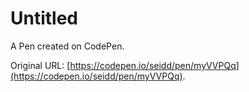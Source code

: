 # Untitled

A Pen created on CodePen.

Original URL: [https://codepen.io/seidd/pen/myVVPQq](https://codepen.io/seidd/pen/myVVPQq).

